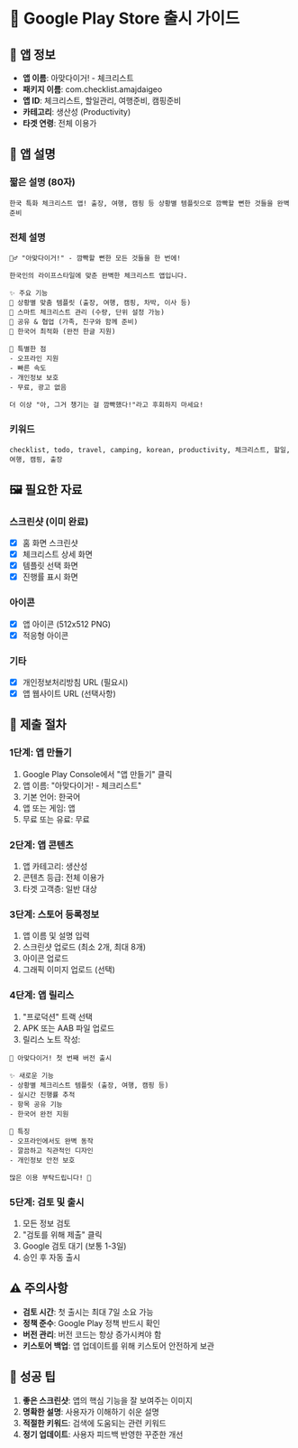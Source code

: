 # 📱 Google Play Store 출시 가이드

## 🎯 **앱 정보**
- **앱 이름**: 아맞다이거! - 체크리스트
- **패키지 이름**: com.checklist.amajdaigeo
- **앱 ID**: 체크리스트, 할일관리, 여행준비, 캠핑준비
- **카테고리**: 생산성 (Productivity)
- **타겟 연령**: 전체 이용가

## 📝 **앱 설명**

### 짧은 설명 (80자)
```
한국 특화 체크리스트 앱! 출장, 여행, 캠핑 등 상황별 템플릿으로 깜빡할 뻔한 것들을 완벽 준비
```

### 전체 설명
```
🤦‍♂️ "아맞다이거!" - 깜빡할 뻔한 모든 것들을 한 번에!

한국인의 라이프스타일에 맞춘 완벽한 체크리스트 앱입니다.

✨ 주요 기능
🎯 상황별 맞춤 템플릿 (출장, 여행, 캠핑, 차박, 이사 등)
📝 스마트 체크리스트 관리 (수량, 단위 설정 가능)
👥 공유 & 협업 (가족, 친구와 함께 준비)
🎨 한국어 최적화 (완전 한글 지원)

🚀 특별한 점
- 오프라인 지원
- 빠른 속도
- 개인정보 보호
- 무료, 광고 없음

더 이상 "아, 그거 챙기는 걸 깜빡했다!"라고 후회하지 마세요!
```

### 키워드
```
checklist, todo, travel, camping, korean, productivity, 체크리스트, 할일, 여행, 캠핑, 출장
```

## 🖼️ **필요한 자료**

### 스크린샷 (이미 완료)
- [x] 홈 화면 스크린샷
- [x] 체크리스트 상세 화면
- [x] 템플릿 선택 화면
- [x] 진행률 표시 화면

### 아이콘
- [x] 앱 아이콘 (512x512 PNG)
- [x] 적응형 아이콘

### 기타
- [x] 개인정보처리방침 URL (필요시)
- [x] 앱 웹사이트 URL (선택사항)

## 🔄 **제출 절차**

### 1단계: 앱 만들기
1. Google Play Console에서 "앱 만들기" 클릭
2. 앱 이름: "아맞다이거! - 체크리스트"
3. 기본 언어: 한국어
4. 앱 또는 게임: 앱
5. 무료 또는 유료: 무료

### 2단계: 앱 콘텐츠
1. 앱 카테고리: 생산성
2. 콘텐츠 등급: 전체 이용가
3. 타겟 고객층: 일반 대상

### 3단계: 스토어 등록정보
1. 앱 이름 및 설명 입력
2. 스크린샷 업로드 (최소 2개, 최대 8개)
3. 아이콘 업로드
4. 그래픽 이미지 업로드 (선택)

### 4단계: 앱 릴리스
1. "프로덕션" 트랙 선택
2. APK 또는 AAB 파일 업로드
3. 릴리스 노트 작성:
```
🎉 아맞다이거! 첫 번째 버전 출시

✨ 새로운 기능
- 상황별 체크리스트 템플릿 (출장, 여행, 캠핑 등)
- 실시간 진행률 추적
- 항목 공유 기능
- 한국어 완전 지원

🚀 특징
- 오프라인에서도 완벽 동작
- 깔끔하고 직관적인 디자인
- 개인정보 안전 보호

많은 이용 부탁드립니다! 💝
```

### 5단계: 검토 및 출시
1. 모든 정보 검토
2. "검토를 위해 제출" 클릭
3. Google 검토 대기 (보통 1-3일)
4. 승인 후 자동 출시

## ⚠️ **주의사항**

- **검토 시간**: 첫 출시는 최대 7일 소요 가능
- **정책 준수**: Google Play 정책 반드시 확인
- **버전 관리**: 버전 코드는 항상 증가시켜야 함
- **키스토어 백업**: 앱 업데이트를 위해 키스토어 안전하게 보관

## 🎯 **성공 팁**

1. **좋은 스크린샷**: 앱의 핵심 기능을 잘 보여주는 이미지
2. **명확한 설명**: 사용자가 이해하기 쉬운 설명
3. **적절한 키워드**: 검색에 도움되는 관련 키워드
4. **정기 업데이트**: 사용자 피드백 반영한 꾸준한 개선